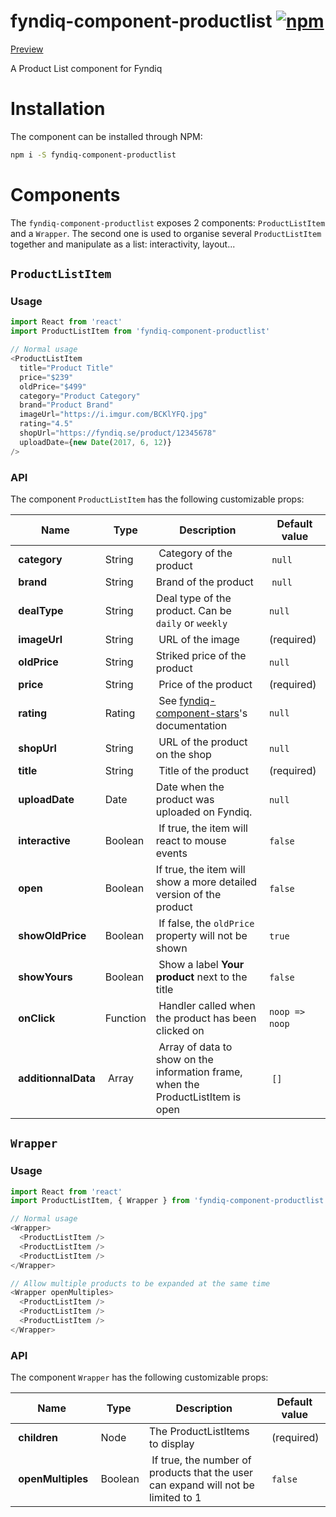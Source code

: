 # fyndiq-component-productlist [![npm](https://img.shields.io/npm/v/fyndiq-component-productlist.svg?maxAge=3600)](https://www.npmjs.com/package/fyndiq-component-productlist)

[Preview](http://developers.fyndiq.com/fyndiq-ui/?selectedKind=Product%20List&selectedStory=default)

A Product List component for Fyndiq

# Installation

The component can be installed through NPM:

``` bash
npm i -S fyndiq-component-productlist
```

# Components

The `fyndiq-component-productlist` exposes 2 components: `ProductListItem` and a `Wrapper`. The second one is used to organise several `ProductListItem` together and manipulate as a list: interactivity, layout...

## `ProductListItem`

### Usage

``` js
import React from 'react'
import ProductListItem from 'fyndiq-component-productlist'

// Normal usage
<ProductListItem
  title="Product Title"
  price="$239"
  oldPrice="$499"
  category="Product Category"
  brand="Product Brand"
  imageUrl="https://i.imgur.com/BCKlYFQ.jpg"
  rating="4.5"
  shopUrl="https://fyndiq.se/product/12345678"
  uploadDate={new Date(2017, 6, 12)}
/>
```

### API

The component `ProductListItem` has the following customizable props:

| Name | Type | Description | Default value |
|---|---|---|---|
| **category** | String | Category of the product | `null` |
| **brand** | String | Brand of the product | `null` |
| **dealType** | String | Deal type of the product. Can be `daily` or `weekly` | `null` |
| **imageUrl** | String | URL of the image | (required) |
| **oldPrice** | String | Striked price of the product | `null` |
| **price** | String | Price of the product | (required) |
| **rating** | Rating | See [fyndiq-component-stars](../fyndiq-component-stars#api)'s documentation | `null` |
| **shopUrl** | String | URL of the product on the shop | `null` |
| **title** | String | Title of the product | (required) |
| **uploadDate** | Date | Date when the product was uploaded on Fyndiq. | `null` |
| **interactive** | Boolean | If true, the item will react to mouse events | `false` |
| **open** | Boolean | If true, the item will show a more detailed version of the product | `false` |
| **showOldPrice** | Boolean | If false, the `oldPrice` property will not be shown | `true` |
| **showYours** | Boolean | Show a label **Your product** next to the title | `false` |
| **onClick** | Function | Handler called when the product has been clicked on | `noop => noop` |
| **additionnalData** | Array | Array of data to show on the information frame, when the ProductListItem is open | `[]` |


## `Wrapper`

### Usage

``` js
import React from 'react'
import ProductListItem, { Wrapper } from 'fyndiq-component-productlist'

// Normal usage
<Wrapper>
  <ProductListItem />
  <ProductListItem />
  <ProductListItem />
</Wrapper>

// Allow multiple products to be expanded at the same time
<Wrapper openMultiples>
  <ProductListItem />
  <ProductListItem />
  <ProductListItem />
</Wrapper>
```

### API

The component `Wrapper` has the following customizable props:

| Name | Type | Description | Default value |
|---|---|---|---|
| **children** | Node | The ProductListItems to display | (required) |
| **openMultiples** | Boolean | If true, the number of products that the user can expand will not be limited to 1 | `false` |
